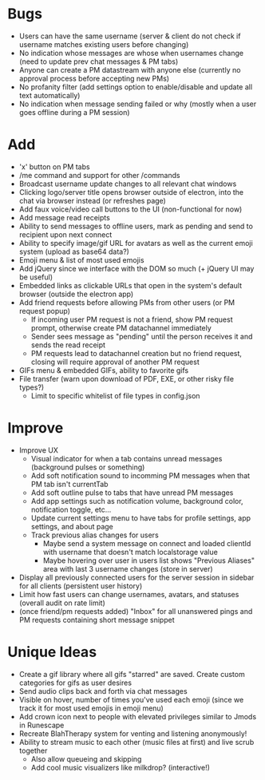 Bugs
===

- Users can have the same username (server & client do not check if username matches existing users before changing)
- No indication whose messages are whose when usernames change (need to update prev chat messages & PM tabs)
- Anyone can create a PM datastream with anyone else (currently no approval process before accepting new PMs)
- No profanity filter (add settings option to enable/disable and update all text automatically)
- No indication when message sending failed or why (mostly when a user goes offline during a PM session)

Add
===

- 'x' button on PM tabs
- /me command and support for other /commands
- Broadcast username update changes to all relevant chat windows
- Clicking logo/server title opens browser outside of electron, into the chat via browser instead (or refreshes page)
- Add faux voice/video call buttons to the UI (non-functional for now)
- Add message read receipts
- Ability to send messages to offline users, mark as pending and send to recipient upon next connect
- Ability to specify image/gif URL for avatars as well as the current emoji system (upload as base64 data?)
- Emoji menu & list of most used emojis
- Add jQuery since we interface with the DOM so much (+ jQuery UI may be useful)
- Embedded links as clickable URLs that open in the system's default browser (outside the electron app)
- Add friend requests before allowing PMs from other users (or PM request popup)
  - If incoming user PM request is not a friend, show PM request prompt, otherwise create PM datachannel immediately
  - Sender sees message as "pending" until the person receives it and sends the read receipt
  - PM requests lead to datachannel creation but no friend request, closing will require approval of another PM request
- GIFs menu & embedded GIFs, ability to favorite gifs
- File transfer (warn upon download of PDF, EXE, or other risky file types?)
  - Limit to specific whitelist of file types in config.json

Improve
===

- Improve UX
  - Visual indicator for when a tab contains unread messages (background pulses or something)
  - Add soft notification sound to incomming PM messages when that PM tab isn't currentTab
  - Add soft outline pulse to tabs that have unread PM messages
  - Add app settings such as notification volume, background color, notification toggle, etc...
  - Update current settings menu to have tabs for profile settings, app settings, and about page
  - Track previous alias changes for users
    - Maybe send a system message on connect and loaded clientId with username that doesn't match localstorage value
    - Maybe hovering over user in users list shows "Previous Aliases" area with last 3 username changes (store in server)
- Display all previously connected users for the server session in sidebar for all clients (persistent user history)
- Limit how fast users can change usernames, avatars, and statuses (overall audit on rate limit)
- (once friend/pm requests added) "Inbox" for all unanswered pings and PM requests containing short message snippet

Unique Ideas
===

- Create a gif library where all gifs "starred" are saved. Create custom categories for gifs as user desires
- Send audio clips back and forth via chat messages
- Visible on hover, number of times you've used each emoji (since we track it for most used emojis in emoji menu)
- Add crown icon next to people with elevated privileges similar to Jmods in Runescape
- Recreate BlahTherapy system for venting and listening anonymously!
- Ability to stream music to each other (music files at first) and live scrub together
  - Also allow queueing and skipping
  - Add cool music visualizers like milkdrop? (interactive!)